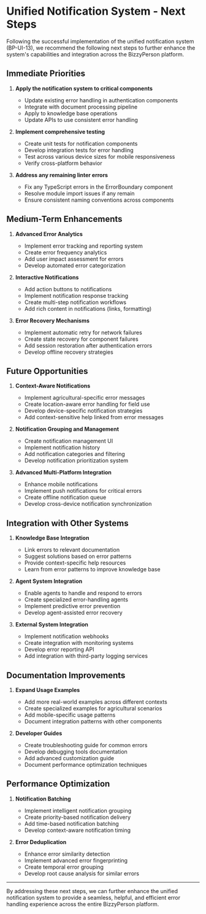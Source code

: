 # Unified Notification System - Next Steps

Following the successful implementation of the unified notification system (BP-UI-13), we recommend the following next steps to further enhance the system's capabilities and integration across the BizzyPerson platform.

## Immediate Priorities

1. **Apply the notification system to critical components**
   - Update existing error handling in authentication components
   - Integrate with document processing pipeline
   - Apply to knowledge base operations
   - Update APIs to use consistent error handling

2. **Implement comprehensive testing**
   - Create unit tests for notification components
   - Develop integration tests for error handling
   - Test across various device sizes for mobile responsiveness
   - Verify cross-platform behavior

3. **Address any remaining linter errors**
   - Fix any TypeScript errors in the ErrorBoundary component
   - Resolve module import issues if any remain
   - Ensure consistent naming conventions across components

## Medium-Term Enhancements

1. **Advanced Error Analytics**
   - Implement error tracking and reporting system
   - Create error frequency analytics
   - Add user impact assessment for errors
   - Develop automated error categorization

2. **Interactive Notifications**
   - Add action buttons to notifications
   - Implement notification response tracking
   - Create multi-step notification workflows
   - Add rich content in notifications (links, formatting)

3. **Error Recovery Mechanisms**
   - Implement automatic retry for network failures
   - Create state recovery for component failures
   - Add session restoration after authentication errors
   - Develop offline recovery strategies

## Future Opportunities

1. **Context-Aware Notifications**
   - Implement agricultural-specific error messages
   - Create location-aware error handling for field use
   - Develop device-specific notification strategies
   - Add context-sensitive help linked from error messages

2. **Notification Grouping and Management**
   - Create notification management UI
   - Implement notification history
   - Add notification categories and filtering
   - Develop notification prioritization system

3. **Advanced Multi-Platform Integration**
   - Enhance mobile notifications
   - Implement push notifications for critical errors
   - Create offline notification queue
   - Develop cross-device notification synchronization

## Integration with Other Systems

1. **Knowledge Base Integration**
   - Link errors to relevant documentation
   - Suggest solutions based on error patterns
   - Provide context-specific help resources
   - Learn from error patterns to improve knowledge base

2. **Agent System Integration**
   - Enable agents to handle and respond to errors
   - Create specialized error-handling agents
   - Implement predictive error prevention
   - Develop agent-assisted error recovery

3. **External System Integration**
   - Implement notification webhooks
   - Create integration with monitoring systems
   - Develop error reporting API
   - Add integration with third-party logging services

## Documentation Improvements

1. **Expand Usage Examples**
   - Add more real-world examples across different contexts
   - Create specialized examples for agricultural scenarios
   - Add mobile-specific usage patterns
   - Document integration patterns with other components

2. **Developer Guides**
   - Create troubleshooting guide for common errors
   - Develop debugging tools documentation
   - Add advanced customization guide
   - Document performance optimization techniques

## Performance Optimization

1. **Notification Batching**
   - Implement intelligent notification grouping
   - Create priority-based notification delivery
   - Add time-based notification batching
   - Develop context-aware notification timing

2. **Error Deduplication**
   - Enhance error similarity detection
   - Implement advanced error fingerprinting
   - Create temporal error grouping
   - Develop root cause analysis for similar errors

---

By addressing these next steps, we can further enhance the unified notification system to provide a seamless, helpful, and efficient error handling experience across the entire BizzyPerson platform. 